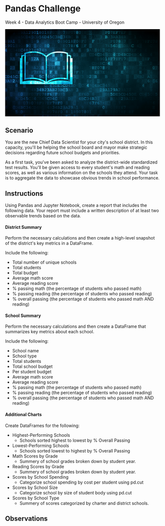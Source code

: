 # Pandas Challenge
Week 4 - Data Analytics Boot Camp - University of Oregon

![Pandas Challenge](/images/education.png)

## Scenario
You are the new Chief Data Scientist for your city's school district. In this capacity, you'll be helping the school board and mayor make strategic decisions regarding future school budgets and priorities.

As a first task, you've been asked to analyze the district-wide standardized test results. You'll be given access to every student's math and reading scores, as well as various information on the schools they attend. Your task is to aggregate the data to showcase obvious trends in school performance.


## Instructions
Using Pandas and Jupyter Notebook, create a report that includes the following data. Your report must include a written description of at least two observable trends based on the data.

#### District Summary
Perform the necessary calculations and then create a high-level snapshot of the district's key metrics in a DataFrame.

Include the following:
- Total number of unique schools
- Total students
- Total budget
- Average math score
- Average reading score
- % passing math (the percentage of students who passed math)
- % passing reading (the percentage of students who passed reading)
- % overall passing (the percentage of students who passed math AND reading)


#### School Summary
Perform the necessary calculations and then create a DataFrame that summarizes key metrics about each school.

Include the following:
- School name
- School type
- Total students
- Total school budget
- Per student budget
- Average math score
- Average reading score
- % passing math (the percentage of students who passed math)
- % passing reading (the percentage of students who passed reading)
- % overall passing (the percentage of students who passed math AND reading)

#### Additional Charts
Create DataFrames for the following:

- Highest-Performing Schools
  - Schools sorted highest to lowest by % Overall Passing
- Lowest-Performing Schools
  - Schools sorted lowest to highest by % Overall Passing
- Math Scores by Grade
  - Summery of school grades broken down by student year.
- Reading Scores by Grade
  - Summery of school grades broken down by student year.
- Scores by School Spending
  - Categorize school spending by cost per student using pd.cut
- Scores by School Size
  - Categorize school by size of student body using pd.cut
- Scores by School Type
  - Summery of scores categorized by charter and district schools.


## Observations